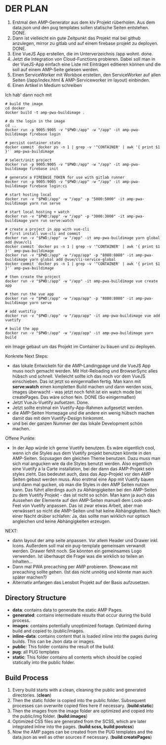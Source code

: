 DER PLAN
========

1. Erstmal den AMP-Generator aus dem klv Projekt rüberholen. Aus dem data.json und den pug templates sollen statische Seiten entstehen. DONE.
1. Dann ist vielleicht ein gute Zeitpunkt das Projekt mal bei github anzulegen, mirror zu gitlab und auf einem firebase projekt zu deployen. DONE.
1. Eine VueJS App erstellen, die im Unterverzeichnis /app wohnt. done.
1. Jetzt die Integration von Cloud-Functions probieren. Dabei soll man in der VueJS-App einfach eine Liste mit Einträgen editieren können und die soll auf einem AMP-Seite gelesen werden.
1. Einen ServiceWorker mit Workbox erstellen, den ServiceWorker auf allen Seiten (/app/index.html & AMP-Serviceworker im layout) einbinden.
1. Einen Artikel in Medium schreiben


Ich hab' dann noch mit 
```
# build the image
cd docker
docker build -t amp-pwa-buildimage .

# do the login in the image
cd ..
docker run -p 9005:9005 -v "$PWD:/app" -w "/app" -it amp-pwa-buildimage firebase login

# persist container state
docker commit `docker ps -n 1 | grep -v '^CONTAINER' | awk '{ print $1 }'` amp-pwa-buildimage

# select/init project 
docker run -p 9005:9005 -v "$PWD:/app" -w "/app" -it amp-pwa-buildimage firebase init

# generate a FIREBASE_TOKEN for use with gitlab runner
docker run -p 9005:9005 -v "$PWD:/app" -w "/app" -it amp-pwa-buildimage firebase login:ci

# start hosting local
docker run -v "$PWD:/app" -w "/app" -p "5000:5000" -it amp-pwa-buildimage yarn run serve

# start local hosting + watch
docker run -v "$PWD:/app" -w "/app" -p "3000:3000" -it amp-pwa-buildimage yarn run serve:watch

# create a project in app with vue-cli
# first install vue-cli and commit 
docker run -v "$PWD:/app" -w "/app" -it amp-pwa-buildimage yarn global add @vue/cli
docker commit `docker ps -n 1 | grep -v '^CONTAINER' | awk '{ print $1 }'` amp-pwa-buildimage
docker run -v "$PWD:/app" -w "/app/app" -p "8080:8080" -it amp-pwa-buildimage yarn global add @vue/cli-service-global
docker commit `docker ps -n 1 | grep -v '^CONTAINER' | awk '{ print $1 }'` amp-pwa-buildimage

# then create the project
docker run -v "$PWD:/app" -w "/app" -it amp-pwa-buildimage vue create app

# then run the vue app
docker run -v "$PWD:/app" -w "/app/app" -p "8080:8080" -it amp-pwa-buildimage yarn serve

# add vuetifiy
docker run -v "$PWD:/app" -w "/app/app" -it amp-pwa-buildimage vue add vuetify

# build the app
docker run -v "$PWD:/app" -w "/app/app" -it amp-pwa-buildimage yarn build

```
ein Image gebaut um das Projekt im Container zu bauen und zu deployen. 

Konkrete Next Steps:
- das lokale Entwickeln für die AMP-Landingpage und die VueJS App muss noch gemacht werden. Mit Hot-Reloading und BrowserSync alles hübsch und schnell. Vielleicht sollte ich das noch vor dem VueJS einschieben. Das ist jetzt so einigermaßen fertig. Man kann mit **serve:watch** einen kompletten Build machen und dann werden scss, images überwacht - was jetzt noch fehlt ist ein watch mode bei createPages. Das wäre schon fein. DONE (So einigermaßen)
- Jetzt VueJs-Vuetify aufsetzen. Done.
- Jetzt sollte erstmal ein Vuetify-App-Rahmen aufgesetzt werden.
- die AMP-Seiten Homepage und die andere ein wenig hübsch machen damit das mit dem Vuetify-Design hinkommt.
- und bei der ganzen Nummer der das lokale Development schön machen.


Offene Punkte:
- In der App würde ich gerne Vuetify benutzen. Es wäre eigentlich cool, wenn ich die Styles aus dem Vuetify projekt benutzen könnte in den AMP-Seiten. Sozusagen den gleichen Theme benutzen. Dazu muss man sich mal angucken wie da die Styles benutzt werden. Also eigentlich eine Vuetify a la Carte installation, bei der dann das AMP-Projekt sein styles zieht. Das bedeutet auch, dass das App-Projekt vor den AMP Seiten gebaut werden muss. Also erstmal eine App mit Vuetify bauen und dann mal gucken, ob man die Styles in den AMP Seiten nutzen kann. Das führt allerdings auch zu Abhängigkeiten bei den AMP-Seiten zu dem Vuetify Projekt - das ist nicht so schön. Man kann ja auch das Aussehen der Elemente auf den AMP-Seiten manuell dem Look-and-Feel von Vuetify anpassen. Das ist zwar etwas Arbeit, aber man verwässert so nicht die AMP-Seiten und hat keine Abhängigkeiten. Nach einer Nacht drüber schlafen: Ja, das sollte man wirklich nur optisch angleichen und keine Abhängigkeiten erzeugen.


NEXT:
- dann layout der amp seite anpassen. Vor allem Header und Drawer inkl. Icons. Außerdem soll mal ein pug-template gemeinsam verwandt werden. Drawer fehlt noch. Sie könnten ein gemeinsames Logo verwenden. Ist überhaupt die Frage was die wirklich so teilen an Inhalten...
- Dann mal PWA precaching per AMP probieren. Showcase mit precaching sollte gehen. (Ist das nicht unnötig und könnte man auch später machen?)
- Alternativ anfangen das Lensbot Projekt auf der Basis aufzusetzen.

Directory Structure
-------------------

- **data**: contains data to generate the static AMP Pages. 
- **generated**: contains intermediate results that occur during the build process.
- **images**: contains potentially unoptimized footage. Optimized during build and copied to /public/images.
- **inline-data**: contains content that is loaded inline into the pages during builds. This can be Json data or images.
- **public**: This folder contains the result of the build.
- **pug**: all PUG templates
- **static**: This folder contains all contents which should be copied statically into the public folder.


Build Process
-------------

1. Every build starts with a clean, cleaning the public and generated directories. (**clean**)
1. Then the static folder is copied into the public folder. Subsequent processes can overwrite copied files here if necessary. (**build:static**)
1. Then the images from the image folder are optimized and copied into the public/img folder. (**build:images**)
1. Optimized CSS files are generated from the SCSS, which are later integrated inline into the pages. (**build:scss, build:postcss**)
1. Now the AMP pages can be created from the PUG templates and the data.json as well as other sources if necessary. (**build:createPages**)



